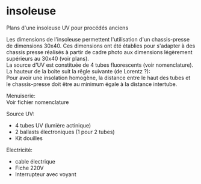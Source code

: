 # insoleuse
Plans d'une insoleuse UV pour procédés anciens

Les dimensions de l'insoleuse permettent l'utilisation d'un chassis-presse de dimensions 30x40. Ces dimensions ont été établies pour s'adapter à des chassis presse réalisés à partir de cadre photo aux dimensions légèrement supérieurs au 30x40 (voir plans).  
La source d'UV est constituée de 4 tubes fluorescents (voir nomenclature).  
La hauteur de la boite suit la rêgle suivante  (de Lorentz ?):  
Pour avoir une insolation homogène, la distance entre le haut des tubes et le chassis-presse doit être au minimum égale à la distance intertube.
  
Menuiserie:  
Voir fichier nomenclature  

Source UV:  
- 4 tubes UV (lumière actinique)  
- 2 ballasts électroniques (1 pour 2 tubes)  
- Kit douilles  

Electricité:
- cable électrique
- Fiche 220V
- Interrupteur avec voyant

  
  


